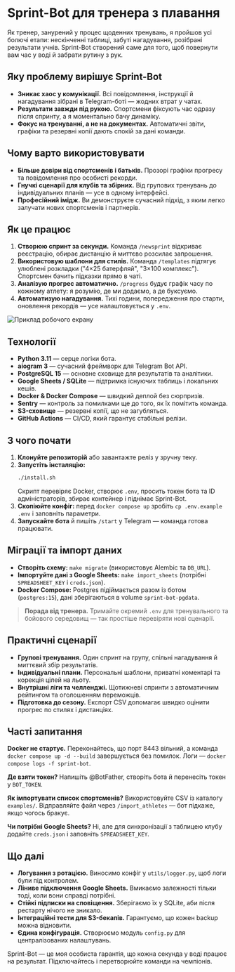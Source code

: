 # Sprint-Bot для тренера з плавання

Як тренер, занурений у процес щоденних тренувань, я пройшов усі болючі етапи: нескінченні таблиці, забуті нагадування, розібрані результати учнів. Sprint-Bot створений саме для того, щоб повернути вам час у воді й забрати рутину з рук.

## Яку проблему вирішує Sprint-Bot
- **Зникає хаос у комунікації.** Всі повідомлення, інструкції й нагадування зібрані в Telegram-боті — жодних втрат у чатах.
- **Результати завжди під рукою.** Спортсмени фіксують час одразу після спринту, а я моментально бачу динаміку.
- **Фокус на тренуванні, а не на документах.** Автоматичні звіти, графіки та резервні копії дають спокій за дані команди.

## Чому варто використовувати
- **Більше довіри від спортсменів і батьків.** Прозорі графіки прогресу та повідомлення про особисті рекорди.
- **Гнучкі сценарії для клубів та збірних.** Від групових тренувань до індивідуальних планів — усе в одному інтерфейсі.
- **Професійний імідж.** Ви демонструєте сучасний підхід, з яким легко залучати нових спортсменів і партнерів.

## Як це працює
1. **Створюю спринт за секунди.** Команда `/newsprint` відкриває реєстрацію, обирає дистанцію й миттєво розсилає запрошення.
2. **Використовую шаблони для стилів.** Команда `/templates` підтягує улюблені розкладки ("4×25 батерфляй", "3×100 комплекс"). Спортсмен бачить підказки прямо в чаті.
3. **Аналізую прогрес автоматично.** `/progress` будує графік часу по кожному атлету: я розумію, де ми додаємо, а де буксуємо.
4. **Автоматизую нагадування.** Тихі години, попередження про старти, оновлення рекордів — усе налаштовується у `.env`.

![Приклад робочого екрану](screenshot.png)

## Технології
- **Python 3.11** — серце логіки бота.
- **aiogram 3** — сучасний фреймворк для Telegram Bot API.
- **PostgreSQL 15** — основне сховище для результатів та аналітики.
- **Google Sheets / SQLite** — підтримка існуючих таблиць і локальних кешів.
- **Docker & Docker Compose** — швидкий деплой без сюрпризів.
- **Sentry** — контроль за помилками ще до того, як їх помітить команда.
- **S3-сховище** — резервні копії, що не загубляться.
- **GitHub Actions** — CI/CD, який гарантує стабільні релізи.

## З чого почати
1. **Клонуйте репозиторій** або завантажте реліз у зручну теку.
2. **Запустіть інсталяцію:**
   ```bash
   ./install.sh
   ```
   Скрипт перевіряє Docker, створює `.env`, просить токен бота та ID адміністраторів, збирає контейнер і піднімає Sprint-Bot.
3. **Скопіюйте конфіг:** перед `docker compose up` зробіть `cp .env.example .env` і заповніть параметри.
4. **Запускайте бота** й пишіть `/start` у Telegram — команда готова працювати.

## Міграції та імпорт даних
- **Створіть схему:** `make migrate` (використовує Alembic та `DB_URL`).
- **Імпортуйте дані з Google Sheets:** `make import_sheets` (потрібні `SPREADSHEET_KEY` і `creds.json`).
- **Docker Compose:** Postgres підіймається разом із ботом (`postgres:15`), дані зберігаються в volume `sprint-bot-pgdata`.

> **Порада від тренера.** Тримайте окремий `.env` для тренувального та бойового середовищ — так простіше перевіряти нові сценарії.

## Практичні сценарії
- **Групові тренування.** Один спринт на групу, спільні нагадування й миттєвий збір результатів.
- **Індивідуальні плани.** Персональні шаблони, приватні коментарі та корекція цілей на льоту.
- **Внутрішні ліги та челленджі.** Щотижневі спринти з автоматичним рейтингом та оголошенням переможців.
- **Підготовка до сезону.** Експорт CSV допомагає швидко оцінити прогрес по стилях і дистанціях.

## Часті запитання
**Docker не стартує.** Переконайтесь, що порт 8443 вільний, а команда `docker compose up -d --build` завершується без помилок. Логи — `docker compose logs -f sprint-bot`.

**Де взяти токен?** Напишіть @BotFather, створіть бота й перенесіть токен у `BOT_TOKEN`.

**Як імпортувати список спортсменів?** Використовуйте CSV із каталогу `examples/`. Відправляйте файл через `/import_athletes` — бот підкаже, якщо чогось бракує.

**Чи потрібні Google Sheets?** Ні, але для синхронізації з таблицею клубу додайте `creds.json` і заповніть `SPREADSHEET_KEY`.

## Що далі
- **Логування з ротацією.** Виносимо конфіг у `utils/logger.py`, щоб логи були під контролем.
- **Ліниве підключення Google Sheets.** Вмикаємо залежності тільки тоді, коли вони справді потрібні.
- **Стійкі підписки на сповіщення.** Зберігаємо їх у SQLite, аби після рестарту нічого не зникало.
- **Інтеграційні тести для S3-бекапів.** Гарантуємо, що кожен backup можна відновити.
- **Єдина конфігурація.** Створюємо модуль `config.py` для централізованих налаштувань.

Sprint-Bot — це моя особиста гарантія, що кожна секунда у воді працює на результат. Підключайтесь і перетворюйте команди на чемпіонів.
